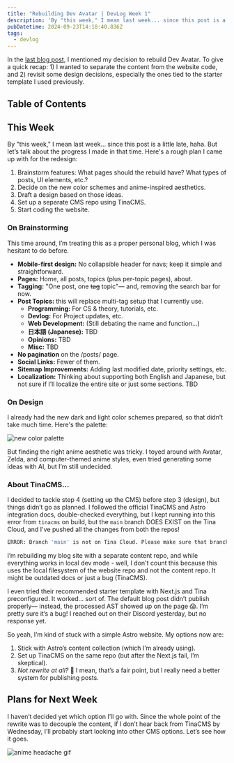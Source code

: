 ```yaml
---
title: "Rebuilding Dev Avatar | DevLog Week 1"
description: 'By "this week," I mean last week... since this post is a little late, haha. But let’s talk about the progress I made in that time.'
pubDatetime: 2024-09-23T14:18:40.836Z
tags:
  - devlog
---
```


In the [last blog post](/posts/rebuilding-dev-avatar), I mentioned my decision to rebuild Dev Avatar. To give a quick recap: 1) I wanted to separate the content from the website code, and 2) revisit some design decisions, especially the ones tied to the starter template I used previously.

## Table of Contents

## This Week

By "this week," I mean last week... since this post is a little late, haha. But let’s talk about the progress I made in that time. Here's a rough plan I came up with for the redesign:

1. Brainstorm features: What pages should the rebuild have? What types of posts, UI elements, etc.?
2. Decide on the new color schemes and anime-inspired aesthetics.
3. Draft a design based on those ideas.
4. Set up a separate CMS repo using TinaCMS.
5. Start coding the website.

### On Brainstorming

This time around, I’m treating this as a proper personal blog, which I was hesitant to do before.

- **Mobile-first design:** No collapsible header for navs; keep it simple and straightforward.
- **Pages:** Home, all posts, topics (plus per-topic pages), about.
- **Tagging:** "One post, one ~~tag~~ topic"— and, removing the search bar for now.
- **Post Topics:** this will replace multi-tag setup that I currently use.
  - **Programming:** For CS & theory, tutorials, etc.
  - **Devlog:** For Project updates, etc.
  - **Web Development:** (Still debating the name and function...)
  - **日本語 (Japanese):** TBD
  - **Opinions:** TBD
  - **Misc:** TBD
- **No pagination** on the /posts/ page.
- **Social Links:** Fewer of them.
- **Sitemap Improvements:** Adding last modified date, priority settings, etc.
- **Localization:** Thinking about supporting both English and Japanese, but not sure if I’ll localize the entire site or just some sections. TBD

### On Design

I already had the new dark and light color schemes prepared, so that didn’t take much time. Here's the palette:

![new color palette](@/assets/images/new-color-pallete.png)

But finding the right anime aesthetic was tricky. I toyed around with Avatar, Zelda, and computer-themed anime styles, even tried generating some ideas with AI, but I’m still undecided.

### About TinaCMS...

I decided to tackle step 4 (setting up the CMS) before step 3 (design), but things didn’t go as planned. I followed the official TinaCMS and Astro integration docs, double-checked everything, but I kept running into this error from `tinacms` on build, but the `main` branch DOES EXIST on the Tina Cloud, and I've pushed all the changes from both the repos!

```sh
ERROR: Branch 'main' is not on Tina Cloud. Please make sure that branch 'main' exists in your repository and that you have pushed all changes to the remote.
```

I’m rebuilding my blog site with a separate content repo, and while everything works in local dev mode - well, I don't count this because this uses the local filesystem of the website repo and not the content repo. It might be outdated docs or just a bug (TinaCMS).

I even tried their recommended starter template with Next.js and Tina preconfigured. It worked... sort of. The default blog post didn’t publish properly— instead, the processed AST showed up on the page 😱. I’m pretty sure it’s a bug! I reached out on their Discord yesterday, but no response yet.

So yeah, I’m kind of stuck with a simple Astro website. My options now are:

1. Stick with Astro’s content collection (which I’m already using).
2. Set up TinaCMS on the same repo (but after the Next.js fail, I’m skeptical).
3. _Not rewrite at all?_ 🤔 I mean, that’s a fair point, but I really need a better system for publishing posts.

## Plans for Next Week

I haven’t decided yet which option I’ll go with. Since the whole point of the rewrite was to decouple the content, if I don’t hear back from TinaCMS by Wednesday, I’ll probably start looking into other CMS options. Let’s see how it goes.

![anime headache gif](https://media1.tenor.com/m/kYPq0Rm6LkIAAAAC/thinking-headache.gif)
